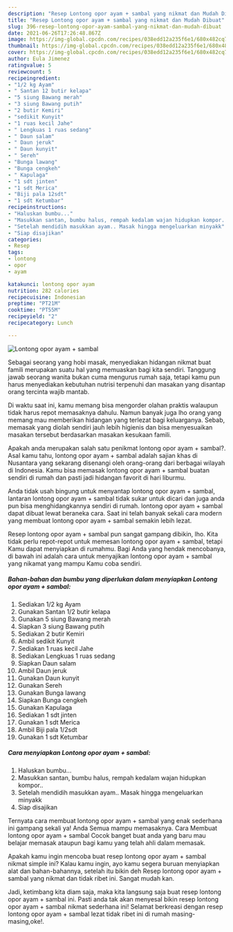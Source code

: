 ```yaml
---
description: "Resep Lontong opor ayam + sambal yang nikmat dan Mudah Dibuat"
title: "Resep Lontong opor ayam + sambal yang nikmat dan Mudah Dibuat"
slug: 396-resep-lontong-opor-ayam-sambal-yang-nikmat-dan-mudah-dibuat
date: 2021-06-26T17:26:48.867Z
image: https://img-global.cpcdn.com/recipes/038edd12a235f6e1/680x482cq70/lontong-opor-ayam-sambal-foto-resep-utama.jpg
thumbnail: https://img-global.cpcdn.com/recipes/038edd12a235f6e1/680x482cq70/lontong-opor-ayam-sambal-foto-resep-utama.jpg
cover: https://img-global.cpcdn.com/recipes/038edd12a235f6e1/680x482cq70/lontong-opor-ayam-sambal-foto-resep-utama.jpg
author: Eula Jimenez
ratingvalue: 5
reviewcount: 5
recipeingredient:
- "1/2 kg Ayam"
- " Santan 12 butir kelapa"
- "5 siung Bawang merah"
- "3 siung Bawang putih"
- "2 butir Kemiri"
- "sedikit Kunyit"
- "1 ruas kecil Jahe"
- " Lengkuas 1 ruas sedang"
- " Daun salam"
- " Daun jeruk"
- " Daun kunyit"
- " Sereh"
- "Bunga lawang"
- "Bunga cengkeh"
- " Kapulaga"
- "1 sdt jinten"
- "1 sdt Merica"
- "Biji pala 12sdt"
- "1 sdt Ketumbar"
recipeinstructions:
- "Haluskan bumbu..."
- "Masukkan santan, bumbu halus, rempah kedalam wajan hidupkan kompor.."
- "Setelah mendidih masukkan ayam.. Masak hingga mengeluarkan minyakk"
- "Siap disajikan"
categories:
- Resep
tags:
- lontong
- opor
- ayam

katakunci: lontong opor ayam 
nutrition: 282 calories
recipecuisine: Indonesian
preptime: "PT21M"
cooktime: "PT55M"
recipeyield: "2"
recipecategory: Lunch

---
```



![Lontong opor ayam + sambal](https://img-global.cpcdn.com/recipes/038edd12a235f6e1/680x482cq70/lontong-opor-ayam-sambal-foto-resep-utama.jpg)

Sebagai seorang yang hobi masak, menyediakan hidangan nikmat buat famili merupakan suatu hal yang memuaskan bagi kita sendiri. Tanggung jawab seorang  wanita bukan cuma mengurus rumah saja, tetapi kamu pun harus menyediakan kebutuhan nutrisi terpenuhi dan masakan yang disantap orang tercinta wajib mantab.

Di waktu  saat ini, kamu memang bisa mengorder olahan praktis walaupun tidak harus repot memasaknya dahulu. Namun banyak juga lho orang yang memang mau memberikan hidangan yang terlezat bagi keluarganya. Sebab, memasak yang diolah sendiri jauh lebih higienis dan bisa menyesuaikan masakan tersebut berdasarkan masakan kesukaan famili. 



Apakah anda merupakan salah satu penikmat lontong opor ayam + sambal?. Asal kamu tahu, lontong opor ayam + sambal adalah sajian khas di Nusantara yang sekarang disenangi oleh orang-orang dari berbagai wilayah di Indonesia. Kamu bisa memasak lontong opor ayam + sambal buatan sendiri di rumah dan pasti jadi hidangan favorit di hari liburmu.

Anda tidak usah bingung untuk menyantap lontong opor ayam + sambal, lantaran lontong opor ayam + sambal tidak sukar untuk dicari dan juga anda pun bisa menghidangkannya sendiri di rumah. lontong opor ayam + sambal dapat dibuat lewat beraneka cara. Saat ini telah banyak sekali cara modern yang membuat lontong opor ayam + sambal semakin lebih lezat.

Resep lontong opor ayam + sambal pun sangat gampang dibikin, lho. Kita tidak perlu repot-repot untuk memesan lontong opor ayam + sambal, tetapi Kamu dapat menyiapkan di rumahmu. Bagi Anda yang hendak mencobanya, di bawah ini adalah cara untuk menyajikan lontong opor ayam + sambal yang nikamat yang mampu Kamu coba sendiri.

<!--inarticleads1-->

##### Bahan-bahan dan bumbu yang diperlukan dalam menyiapkan Lontong opor ayam + sambal:

1. Sediakan 1/2 kg Ayam
1. Gunakan  Santan 1/2 butir kelapa
1. Gunakan 5 siung Bawang merah
1. Siapkan 3 siung Bawang putih
1. Sediakan 2 butir Kemiri
1. Ambil sedikit Kunyit
1. Sediakan 1 ruas kecil Jahe
1. Sediakan  Lengkuas 1 ruas sedang
1. Siapkan  Daun salam
1. Ambil  Daun jeruk
1. Gunakan  Daun kunyit
1. Gunakan  Sereh
1. Gunakan Bunga lawang
1. Siapkan Bunga cengkeh
1. Gunakan  Kapulaga
1. Sediakan 1 sdt jinten
1. Gunakan 1 sdt Merica
1. Ambil Biji pala 1/2sdt
1. Gunakan 1 sdt Ketumbar




<!--inarticleads2-->

##### Cara menyiapkan Lontong opor ayam + sambal:

1. Haluskan bumbu...
1. Masukkan santan, bumbu halus, rempah kedalam wajan hidupkan kompor..
1. Setelah mendidih masukkan ayam.. Masak hingga mengeluarkan minyakk
1. Siap disajikan




Ternyata cara membuat lontong opor ayam + sambal yang enak sederhana ini gampang sekali ya! Anda Semua mampu memasaknya. Cara Membuat lontong opor ayam + sambal Cocok banget buat anda yang baru mau belajar memasak ataupun bagi kamu yang telah ahli dalam memasak.

Apakah kamu ingin mencoba buat resep lontong opor ayam + sambal nikmat simple ini? Kalau kamu ingin, ayo kamu segera buruan menyiapkan alat dan bahan-bahannya, setelah itu bikin deh Resep lontong opor ayam + sambal yang nikmat dan tidak ribet ini. Sangat mudah kan. 

Jadi, ketimbang kita diam saja, maka kita langsung saja buat resep lontong opor ayam + sambal ini. Pasti anda tak akan menyesal bikin resep lontong opor ayam + sambal nikmat sederhana ini! Selamat berkreasi dengan resep lontong opor ayam + sambal lezat tidak ribet ini di rumah masing-masing,oke!.

